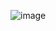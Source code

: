 ![image](https://github.com/NNakreSS/color_take/assets/87872407/5875af34-1f47-4637-b9b1-c241ba17f9d8)
